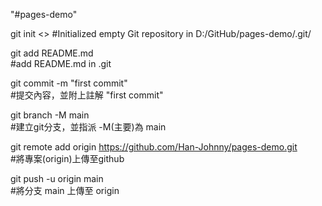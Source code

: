 "#pages-demo" 

git init <>
#Initialized empty Git repository in D:/GitHub/pages-demo/.git/

git add README.md		
#add README.md in .git

git commit -m "first commit"	
#提交內容，並附上註解 "first commit"

git branch -M main		
#建立git分支，並指派 -M(主要)為 main

git remote add origin https://github.com/Han-Johnny/pages-demo.git	
#將專案(origin)上傳至github

git push -u origin main		
#將分支 main 上傳至 origin

